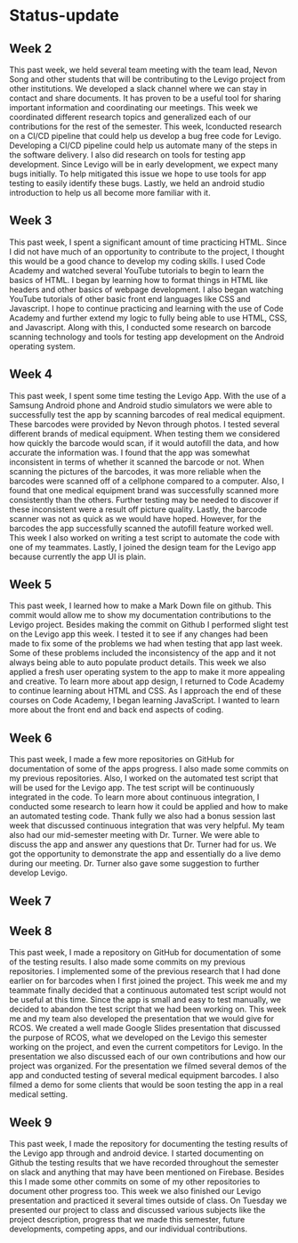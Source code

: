 # Status-update
## Week 2
This past week, we held several team meeting with the team lead, Nevon Song and other students that will be contributing to the Levigo project from other institutions. We developed a slack channel where we can stay in contact and share documents. It has proven to be a useful tool for sharing important information and coordinating our meetings. This week we coordinated different research topics and generalized each of our contributions for the rest of the semester. This week, Iconducted research on a CI/CD pipeline that could help us develop a bug free code for Levigo. Developing a CI/CD pipeline could help us automate many of the steps in the software delivery. I also did research on tools for testing app development. Since Levigo will be in early development, we expect many bugs initially. To help mitigated this issue we hope to use tools for app testing to easily identify these bugs. Lastly, we held an android studio introduction to help us all become more familiar with it. 

## Week 3
This past week, I spent a significant amount of time practicing HTML. Since I did not have much of an opportunity to contribute to the project, I thought this would be a good chance to develop my coding skills. I used Code Academy and watched several YouTube tutorials to begin to learn the basics of HTML. I began by learning how to format things in HTML like headers and other basics of webpage development. I also began watching YouTube tutorials of other basic front end languages like CSS and Javascript. I hope to continue practicing and learning with the use of Code Academy and further extend my logic to fully being able to use HTML, CSS, and Javascript. Along with this, I conducted some research on barcode scanning technology and tools for testing app development on the Android operating system. 

## Week 4
This past week, I spent some time testing the Levigo App. With the use of a Samsung Android phone and Android studio simulators we were able to successfully test the app by scanning barcodes of real medical equipment. These barcodes were provided by Nevon through photos. I tested several different brands of medical equipment. When testing them we considered how quickly the barcode would scan, if it would autofill the data, and how accurate the information was. I found that the app was somewhat inconsistent in terms of whether it scanned the barcode or not. When scanning the pictures of the barcodes, it was more reliable when the barcodes were scanned off of a cellphone compared to a computer. Also, I found that one medical equipment brand was successfully scanned more consistently than the others. Further testing may be needed to discover if these inconsistent were a result off picture quality. Lastly, the barcode scanner was not as quick as we would have hoped. However, for the barcodes the app successfully scanned the autofill feature worked well. This week I also worked on writing a test script to automate the code with one of my teammates. Lastly, I joined the design team for the Levigo app because currently the app UI is plain.

## Week 5
This past week, I learned how to make a Mark Down file on github. This commit would allow me to show my documentation contributions to the Levigo project. Besides making the commit on Github I performed slight test on the Levigo app this week. I tested it to see if any changes had been made to fix some of the problems we had when testing that app last week. Some of these problems included the inconsistency of the app and it not always being able to auto populate product details. This week we also applied a fresh user operating system to the app to make it more appealing and creative. To learn more about app design, I returned to Code Academy to continue learning about HTML and CSS. As I approach the end of these courses on Code Academy, I began learning JavaScript. I wanted to learn more about the front end and back end aspects of coding. 

## Week 6
This past week, I made a few more repositories on GitHub for documentation of some of the apps progress. I also made some commits on my previous repositories. Also, I worked on the automated test script that will be used for the Levigo app. The test script will be continuously integrated in the code. To learn more about continuous integration, I conducted some research to learn how it could be applied and how to make an automated testing code. Thank fully we also had a bonus session last week that discussed continuous integration that was very helpful. My team also had our mid-semester meeting with Dr. Turner. We were able to discuss the app and answer any questions that Dr. Turner had for us. We got the opportunity to demonstrate the app and essentially do a live demo during our meeting. Dr. Turner also gave some suggestion to further develop Levigo.

## Week 7

## Week 8
This past week, I made a repository on GitHub for documentation of some of the testing results. I also made some commits on my previous repositories. I implemented some of the previous research that I had done earlier on for barcodes when I first joined the project. This week me and my teammate finally decided that a continuous automated test script would not be useful at this time. Since the app is small and easy to test manually, we decided to abandon the test script that we had been working on. This week me and my team also developed the presentation that we would give for RCOS. We created a well made Google Slides presentation that discussed the purpose of RCOS, what we developed on the Levigo this semester working on the project, and even the current competitors for Levigo. In the presentation we also discussed each of our own contributions and how our project was organized. For the presentation we filmed several demos of the app and conducted testing of several medical equipment barcodes. I also filmed a demo for some clients that would be soon testing the app in a real medical setting.

## Week 9
This past week, I made the repository for documenting the testing results of the Levigo app through and android device. I started documenting on Github the testing results that we have recorded throughout the semester on slack and anything that may have been mentioned on Firebase. Besides this I made some other commits on some of my other repositories to document other progress too. This week we also finished our Levigo presentation and practiced it several times outside of class. On Tuesday we presented our project to class and discussed various subjects like the project description, progress that we made this semester, future developments, competing apps, and our individual contributions. 

